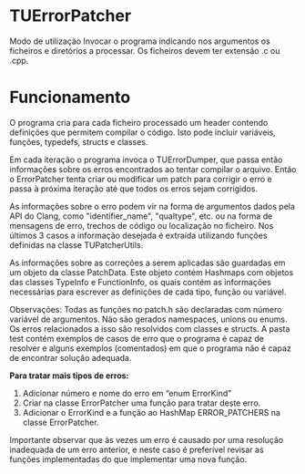 # TUErrorPatcher

Modo de utilização
Invocar o programa indicando nos argumentos os ficheiros e diretórios a processar.
Os ficheiros devem ter extensão .c ou .cpp. 

# Funcionamento
O programa cria para cada ficheiro processado um header contendo definições que permitem compilar o código. Isto pode incluir variáveis, funções, typedefs, structs e classes.

Em cada iteração o programa invoca o TUErrorDumper, que passa então informações sobre os erros encontrados ao tentar compilar o arquivo. Então o ErrorPatcher tenta criar ou modificar um patch para corrigir o erro e passa à próxima iteração até que todos os erros sejam corrigidos.

As informações sobre o erro podem vir na forma de argumentos dados pela API do Clang, como "identifier_name", "qualtype", etc. ou na forma de mensagens de erro, trechos de código ou localização no ficheiro. Nos últimos 3 casos a informação desejada é extraída utilizando funções definidas na classe TUPatcherUtils.

As informações sobre as correções a serem aplicadas são guardadas em um objeto da classe PatchData. Este objeto contém Hashmaps com objetos das classes TypeInfo e FunctionInfo, os quais contém as informações necessárias para escrever as definições de cada tipo, função ou variável.

Observações:
Todas as funções no patch.h são declaradas com número variável de argumentos.
Não são gerados namespaces, unions ou enums. Os erros relacionados a isso são resolvidos com classes e structs.
A pasta test contém exemplos de casos de erro que o programa é capaz de resolver e alguns exemplos (comentados) em que o programa não é capaz de encontrar solução adequada.


**Para tratar mais tipos de erros:**
1. Adicionar número e nome do erro em “enum ErrorKind”
2. Criar na classe ErrorPatcher uma função para tratar deste erro.
3. Adicionar o ErrorKind e a função ao HashMap ERROR_PATCHERS na classe ErrorPatcher.

Importante observar que às  vezes um erro é causado por uma resolução inadequada de um erro anterior, e neste caso é preferível revisar as funções implementadas do que implementar uma nova função.
